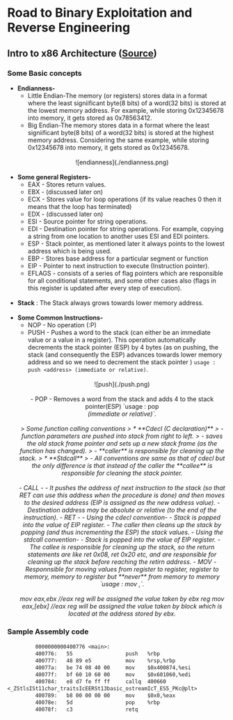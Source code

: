 # Road to Binary Exploitation and Reverse Engineering
## Intro to x86 Architecture ([Source](http://opensecuritytraining.info/IntroX86.html))
### Some Basic concepts
* <b>Endianness-</b>
    - Little Endian-The memory (or registers) stores data in a format where the least signiificant byte(8 bits) of a word(32 bits) is stored at the lowest memory address. For example, while storing 0x12345678 into memory, it gets stored as 0x78563412.
    -  Big Endian-The memory stores data in a format where the least signiificant byte(8 bits) of a word(32 bits) is stored at the highest memory address. Considering the same example, while storing 0x12345678 into memory, it gets stored as 0x12345678.<br><br>
    <center>![endianness](./endianness.png)<br><br>
* <b>Some general Registers-</b>
    - EAX - Stores return values.
    - EBX - (discussed later on)
    - ECX - Stores value for loop operations (if its value reaches 0 then it means that the loop has terminated)
    - EDX - (discussed later on)
    - ESI - Source pointer for string operations. 
    - EDI - Destination pointer for string operations. 
      For example, copying a string from one location to another uses ESI and EDI pointers.
    - ESP - Stack pointer, as mentioned later it always points to the lowest address which is being used. 
    - EBP - Stores base address for a particular segment or function 
    - EIP - Pointer to next instruction to execute (Instruction pointer).
    - EFLAGS - consists of a series of flag pointers which are responsible for all conditional statements, and some other cases also (flags in this register is updated after every step of execution).<br><br>
* <b>Stack</b> : The Stack always grows towards lower memory address.<br><br>  
* <b>Some Common Instructions-</b>
    - NOP - No operation (:P)
    - PUSH - Pushes a word to the stack (can either be an immediate value or a value in a register). This operation automatically decrements the stack pointer (ESP) by 4 bytes (as on pushing, the stack (and consequently the ESP) advances towards lower memory address and so we need to decrement the stack pointer ) `usage : push <address> (immediate or relative)`.<br><br>
    <center>![push](./push.png)<br><br>
    - POP - Removes a word from the stack and adds 4 to the stack pointer(ESP) `usage : pop <address> (immediate or relative)`.<br><br>
    > Some function calling conventions
    > * **Cdecl (C declaration)**
    >     - function parameters are pushed into stack from right to left.
    >     - saves the old stack frame pointer and sets up a new stack frame (as the function has changed).
    >     - **caller** is responsible for cleaning up the stack.
    > * **Stdcall**
    >     - All conventions are same as that of cdecl but the only difference is that instead of the caller the **callee** is responsible for cleaning the stack pointer.
    <br><br>
    - CALL -
        - It pushes the address of next instruction to the stack (so that RET can use this address when the procedure is done) and then moves to the desired address (EIP is assigned as the new address value).
        - Destination address may be absolute or relative (to the end of the instruction).
    - RET -
        - Using the cdecl convention-
            - Stack is popped into the value of EIP register.
            - The caller then cleans up the stack by popping (and thus incrementing the ESP) the stack values.
        - Using the stdcall convention-
            - Stack is popped into the value of EIP register.
            - The callee is responsible for cleaning up the stack, so the return statements are like ret 0x08, ret 0x20 etc, and are responsible for cleaning up the stack before reaching the retirn address.
    - MOV - Responnsible for moving values from register to register, register to memory, memory to register but **never** from memory to memory `usage : mov <destination>,<source>`.<br><br>  
             mov eax,ebx    //eax reg will be assigned the value taken by ebx reg
             mov eax,[ebx]  //eax reg will be assigned the value taken by block which is located at the address stored by ebx.  
### Sample Assembly code     
             0000000000400776 <main>:
             400776:   55                 push   %rbp
             400777:   48 89 e5           mov    %rsp,%rbp
             40077a:   be 74 08 40 00     mov    $0x400874,%esi
             40077f:   bf 60 10 60 00     mov    $0x601060,%edi
             400784:   e8 d7 fe ff ff     callq  400660 <_ZStlsISt11char_traitsIcEERSt13basic_ostreamIcT_ES5_PKc@plt>
             400789:   b8 00 00 00 00     mov    $0x0,%eax
             40078e:   5d                 pop    %rbp
             40078f:   c3                 retq     

            